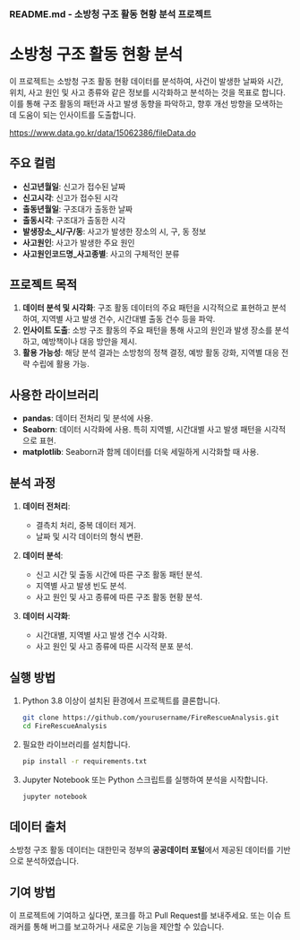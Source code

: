 ### README.md - 소방청 구조 활동 현황 분석 프로젝트

# 소방청 구조 활동 현황 분석

이 프로젝트는 소방청 구조 활동 현황 데이터를 분석하여, 사건이 발생한 날짜와 시간, 위치, 사고 원인 및 사고 종류와 같은 정보를 시각화하고 분석하는 것을 목표로 합니다. 이를 통해 구조 활동의 패턴과 사고 발생 동향을 파악하고, 향후 개선 방향을 모색하는 데 도움이 되는 인사이트를 도출합니다.

https://www.data.go.kr/data/15062386/fileData.do

## 주요 컬럼
- **신고년월일**: 신고가 접수된 날짜
- **신고시각**: 신고가 접수된 시각
- **출동년월일**: 구조대가 출동한 날짜
- **출동시각**: 구조대가 출동한 시각
- **발생장소_시/구/동**: 사고가 발생한 장소의 시, 구, 동 정보
- **사고원인**: 사고가 발생한 주요 원인
- **사고원인코드명_사고종별**: 사고의 구체적인 분류

## 프로젝트 목적
1. **데이터 분석 및 시각화**: 구조 활동 데이터의 주요 패턴을 시각적으로 표현하고 분석하여, 지역별 사고 발생 건수, 시간대별 출동 건수 등을 파악.
2. **인사이트 도출**: 소방 구조 활동의 주요 패턴을 통해 사고의 원인과 발생 장소를 분석하고, 예방책이나 대응 방안을 제시.
3. **활용 가능성**: 해당 분석 결과는 소방청의 정책 결정, 예방 활동 강화, 지역별 대응 전략 수립에 활용 가능.

## 사용한 라이브러리
- **pandas**: 데이터 전처리 및 분석에 사용.
- **Seaborn**: 데이터 시각화에 사용. 특히 지역별, 시간대별 사고 발생 패턴을 시각적으로 표현.
- **matplotlib**: Seaborn과 함께 데이터를 더욱 세밀하게 시각화할 때 사용.

## 분석 과정
1. **데이터 전처리**:
   - 결측치 처리, 중복 데이터 제거.
   - 날짜 및 시각 데이터의 형식 변환.
   
2. **데이터 분석**:
   - 신고 시간 및 출동 시간에 따른 구조 활동 패턴 분석.
   - 지역별 사고 발생 빈도 분석.
   - 사고 원인 및 사고 종류에 따른 구조 활동 현황 분석.

3. **데이터 시각화**:
   - 시간대별, 지역별 사고 발생 건수 시각화.
   - 사고 원인 및 사고 종류에 따른 시각적 분포 분석.

## 실행 방법
1. Python 3.8 이상이 설치된 환경에서 프로젝트를 클론합니다.

   ```bash
   git clone https://github.com/yourusername/FireRescueAnalysis.git
   cd FireRescueAnalysis
   ```

2. 필요한 라이브러리를 설치합니다.

   ```bash
   pip install -r requirements.txt
   ```

3. Jupyter Notebook 또는 Python 스크립트를 실행하여 분석을 시작합니다.

   ```bash
   jupyter notebook
   ```

## 데이터 출처
소방청 구조 활동 데이터는 대한민국 정부의 **공공데이터 포털**에서 제공된 데이터를 기반으로 분석하였습니다.

## 기여 방법
이 프로젝트에 기여하고 싶다면, 포크를 하고 Pull Request를 보내주세요. 또는 이슈 트래커를 통해 버그를 보고하거나 새로운 기능을 제안할 수 있습니다.


